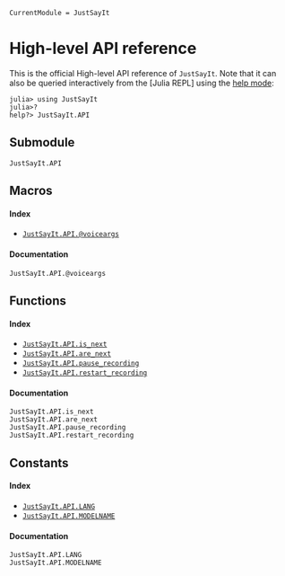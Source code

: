 ```@meta
CurrentModule = JustSayIt
```

# High-level API reference

This is the official High-level API reference of `JustSayIt`. Note that it can also be queried interactively from the [Julia REPL] using the [help mode](https://docs.julialang.org/en/v1/stdlib/REPL/#Help-mode):
```julia-repl
julia> using JustSayIt
julia>?
help?> JustSayIt.API
```

## Submodule
```@docs
JustSayIt.API
```

## Macros
#### Index
* [`JustSayIt.API.@voiceargs`](@ref)

#### Documentation
```@docs
JustSayIt.API.@voiceargs
```

## Functions
#### Index
* [`JustSayIt.API.is_next`](@ref)
* [`JustSayIt.API.are_next`](@ref)
* [`JustSayIt.API.pause_recording`](@ref)
* [`JustSayIt.API.restart_recording`](@ref)

#### Documentation
```@docs
JustSayIt.API.is_next
JustSayIt.API.are_next
JustSayIt.API.pause_recording
JustSayIt.API.restart_recording
```

## Constants
#### Index
* [`JustSayIt.API.LANG`](@ref)
* [`JustSayIt.API.MODELNAME`](@ref)


#### Documentation
```@docs
JustSayIt.API.LANG
JustSayIt.API.MODELNAME
```
